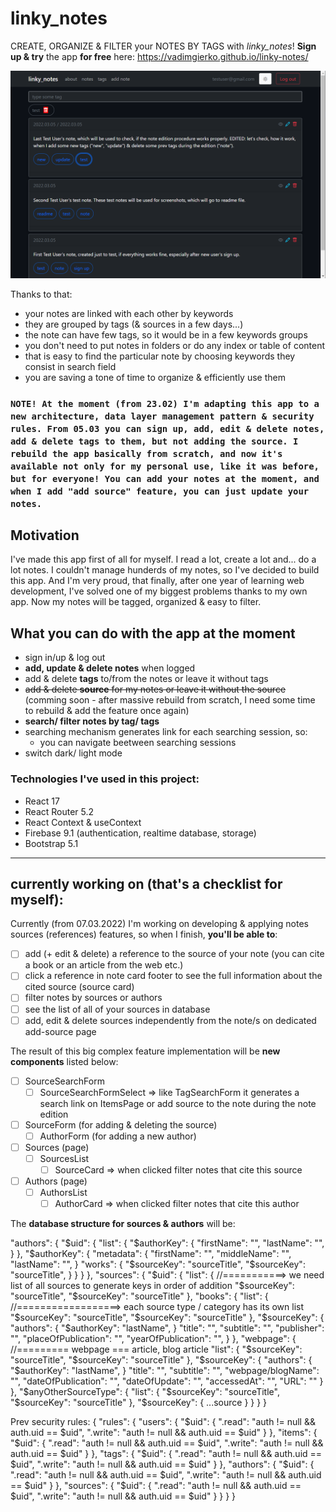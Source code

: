 # linky_notes

CREATE, ORGANIZE & FILTER your NOTES BY TAGS with *linky_notes*!
**Sign up & try** the app **for free** here: https://vadimgierko.github.io/linky-notes/

<img src="public/linky-notes-app-screen-vadim-gierko.png">

Thanks to that:
- your notes are linked with each other by keywords
- they are grouped by tags (& sources in a few days...)
- the note can have few tags, so it would be in a few keywords groups
- you don't need to put notes in folders or do any index or table of content
- that is easy to find the particular note by choosing keywords they consist in search field
- you are saving a tone of time to organize & efficiently use them

### `NOTE! At the moment (from 23.02) I'm adapting this app to a new architecture, data layer management pattern & security rules. From 05.03 you can sign up, add, edit & delete notes, add & delete tags to them, but not adding the source. I rebuild the app basically from scratch, and now it's available not only for my personal use, like it was before, but for everyone! You can add your notes at the moment, and when I add "add source" feature, you can just update your notes.`

## Motivation

I've made this app first of all for myself. I read a lot, create a lot and... do a lot notes. I couldn't manage hunderds of my notes, so I've decided to build this app. And I'm very proud, that finally, after one year of learning web development, I've solved one of my biggest problems thanks to my own app. Now my notes will be tagged, organized & easy to filter.

## What you can do with the app at the moment

- sign in/up & log out
- **add, update & delete notes** when logged
- add & delete **tags** to/from the notes or leave it without tags
- ~~add & delete **source** for my notes or leave it without the source~~ (comming soon - after massive rebuild from scratch, I need some time to rebuild & add the feature once again)
- **search/ filter notes by tag/ tags**
- searching mechanism generates link for each searching session, so:
  - you can navigate beetween searching sessions
- switch dark/ light mode

### Technologies I've used in this project:
- React 17
- React Router 5.2
- React Context & useContext
- Firebase 9.1 (authentication, realtime database, storage)
- Bootstrap 5.1

----------------------------------------------------------------------------------------
## currently working on (that's a checklist for myself):

Currently (from 07.03.2022) I'm working on developing & applying notes sources (references) features, so when I finish, **you'll be able to**:
- [ ] add (+ edit & delete) a reference to the source of your note (you can cite a book or an article from the web etc.)
- [ ] click a reference in note card footer to see the full information about the cited source (source card)
- [ ] filter notes by sources or authors
- [ ] see the list of all of your sources in database
- [ ] add, edit & delete sources independently from the note/s on dedicated add-source page

The result of this big complex feature implementation will be **new components** listed below:
- [ ] SourceSearchForm
  - [ ] SourceSearchFormSelect => like TagSearchForm it generates a search link on ItemsPage or add source to the note during the note edition
- [ ] SourceForm (for adding & deleting the source)
  - [ ] AuthorForm (for adding a new author)
- [ ] Sources (page)
  - [ ] SourcesList
    - [ ] SourceCard => when clicked filter notes that cite this source
- [ ] Authors (page)
  - [ ] AuthorsList
    - [ ] AuthorCard => when clicked filter notes that cite this author

The **database structure for sources & authors** will be:

"authors": {
  "$uid": {
    "list": {
      "$authorKey": {
        "firstName": "",
        "lastName": "",
      }
    },
    "$authorKey": {
      "metadata": {
        "firstName": "",
        "middleName": "",
        "lastName": "",
      }
      "works": {
        "$sourceKey": "sourceTitle",
        "$sourceKey": "sourceTitle",
      }
    }
  }
},
"sources": {
  "$uid": {
    "list": { //===========> we need list of all sources to generate keys in order of addition
      "$sourceKey": "sourceTitle",
      "$sourceKey": "sourceTitle"
    },
    "books": {
      "list": { //==================> each source type / category has its own list
        "$sourceKey": "sourceTitle",
        "$sourceKey": "sourceTitle"
      },
      "$sourceKey": {
        "authors": {
          "$authorKey": "lastName",
        }
        "title": "",
        "subtitle": "",
        "publisher": "",
        "placeOfPublication": "",
        "yearOfPublication": "",
      }
    },
    "webpage": { //========= webpage === article, blog article
      "list": {
        "$sourceKey": "sourceTitle",
        "$sourceKey": "sourceTitle"
      },
      "$sourceKey": {
        "authors": {
          "$authorKey": "lastName",
        }
        "title": "",
        "subtitle": "",
        "webpage/blogName": "",
        "dateOfPublication": "",
        "dateOfUpdate": "",
        "accessedAt": "",
        "URL": ""
      }
    },
    "$anyOtherSourceType": {
      "list": {
        "$sourceKey": "sourceTitle",
        "$sourceKey": "sourceTitle"
      },
      "$sourceKey": {
        ...source
      }
    }
  }
}

Prev security rules:
{
  "rules": {
    "users": {
      "$uid": {
        ".read": "auth != null && auth.uid == $uid",
        ".write": "auth != null && auth.uid == $uid"
      }
    },
    "items": {
      "$uid": {
        ".read": "auth != null && auth.uid == $uid",
        ".write": "auth != null && auth.uid == $uid"
      }
    },
    "tags": {
      "$uid": {
        ".read": "auth != null && auth.uid == $uid",
        ".write": "auth != null && auth.uid == $uid"
      }
    },
    "authors": {
      "$uid": {
        ".read": "auth != null && auth.uid == $uid",
        ".write": "auth != null && auth.uid == $uid"
      }
    },
    "sources": {
      "$uid": {
        ".read": "auth != null && auth.uid == $uid",
        ".write": "auth != null && auth.uid == $uid"
      }
    }
  }
}